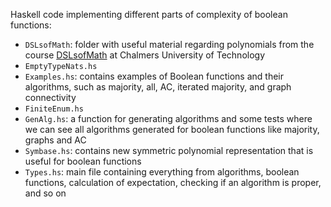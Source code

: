 Haskell code implementing different parts of complexity of boolean functions:
* `DSLsofMath`: folder with useful material regarding polynomials from the course [DSLsofMath](https://github.com/DSLsofMath/DSLsofMath) at Chalmers University of Technology
* `EmptyTypeNats.hs`
* `Examples.hs`: contains examples of Boolean functions and their algorithms, such as majority, all, AC, iterated majority, and graph connectivity
* `FiniteEnum.hs`
* `GenAlg.hs`: a function for generating algorithms and some tests where we can see all algorithms generated for boolean functions like majority, graphs and AC
* `Symbase.hs`: contains new symmetric polynomial representation that is useful for boolean functions
* `Types.hs`: main file containing everything from algorithms, boolean functions, calculation of expectation, checking if an algorithm is proper, and so on
